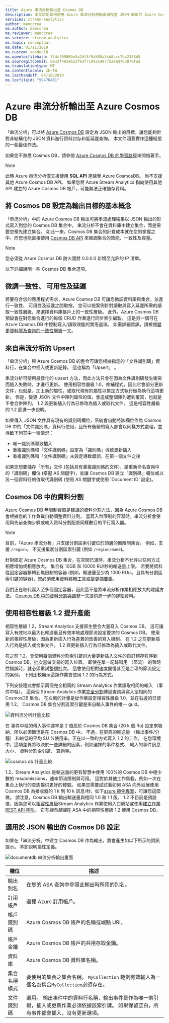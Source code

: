 ```yaml
---
title: Azure 串流分析輸出至 Cosmos DB
description: 本文說明如何使用 Azure 串流分析將輸出儲存至 JSON 輸出的 Azure Cosmos DB，以針對非結構化 JSON 資料進行資料封存和低延遲查詢。
services: stream-analytics
author: mamccrea
ms.author: mamccrea
ms.reviewer: mamccrea
ms.service: stream-analytics
ms.topic: conceptual
ms.date: 01/11/2019
ms.custom: seodec18
ms.openlocfilehash: 734cf09869e5a2df5f9a505a3cb8ccc7bc2338d5
ms.sourcegitcommit: 6e32f493eb32f93f71d425497752e84763070fad
ms.translationtype: MT
ms.contentlocale: zh-TW
ms.lasthandoff: 04/10/2019
ms.locfileid: "59470401"
---
```

# <a name="azure-stream-analytics-output-to-azure-cosmos-db"></a>Azure 串流分析輸出至 Azure Cosmos DB  
「串流分析」可以將 [Azure Cosmos DB](https://azure.microsoft.com/services/documentdb/) 設定為 JSON 輸出的目標，讓您能夠針對非結構化的 JSON 資料進行資料封存和低延遲查詢。 本文件涵蓋實作這種組態的一些最佳作法。

如果您不熟悉 Cosmos DB，請參閱 [Azure Cosmos DB 的學習路徑](https://azure.microsoft.com/documentation/learning-paths/documentdb/)來開始著手。 

> [!Note]
> 此時 Azure 串流分析僅支援使用 **SQL API** 連線至 Azure CosmosDB。
> 尚不支援其他 Azure Cosmos DB API。 如果您將 Azure Stream Analytics 指向使用其他 API 建立的 Azure Cosmos DB 帳戶，可能無法正確儲存資料。 

## <a name="basics-of-cosmos-db-as-an-output-target"></a>將 Cosmos DB 設定為輸出目標的基本概念
「串流分析」中的 Azure Cosmos DB 輸出可將串流處理結果以 JSON 輸出的形式寫入到您的 Cosmos DB 集合中。 串流分析不會在資料庫中建立集合，而是需要您預先建立集合。 如此一來，Cosmos DB 集合的計費成本就在您的掌握之中，而您也能直接使用 [Cosmos DB API](https://msdn.microsoft.com/library/azure/dn781481.aspx) 來微調集合的效能、一致性及容量。

> [!Note]
> 您必須從 Azure Cosmos DB 防火牆將 0.0.0.0 新增至允許的 IP 清單。

以下詳細說明一些 Cosmos DB 集合選項。

## <a name="tune-consistency-availability-and-latency"></a>微調一致性、 可用性及延遲
若要符合您的應用程式需求，Azure Cosmos DB 可讓您微調資料庫與集合，並進行一致性、 可用性及延遲之間取捨。 您可以視案例針對讀取與寫入延遲所需的讀取一致性層級，來選擇資料庫帳戶上的一致性層級。 此外，Azure Cosmos DB 預設會在對您集合進行的每個 CRUD 作業進行同步索引編製。 這是另一個可在 Azure Cosmos DB 中控制寫入/讀取效能的實用選項。 如需詳細資訊，請檢閱[變更資料庫及查詢的一致性層級](../cosmos-db/consistency-levels.md)一文。

## <a name="upserts-from-stream-analytics"></a>來自串流分析的 Upsert
「串流分析」與 Azure Cosmos DB 的整合可讓您根據指定的「文件識別碼」資料行，在集合中插入或更新記錄。 這也稱為「Upsert」 。

串流分析可使用最佳化的 upsert 方法，而此方法只會在因為文件識別碼發生衝突而插入失敗時，才進行更新。 使用相容性層級 1.0，修補程式，因此它會部分更新文件，也就是，加上新的屬性，或取代現有的屬性以累加方式執行做為執行這項更新。 但是，變更 JSON 文件中陣列屬性的值，會造成整個陣列遭到覆寫，也就是不會合併陣列。 1.2 與更新插入行為已修改為插入或取代文件。 這是相容性層級的 1.2 節進一步說明。

如果傳入 JSON 文件具有現有的識別碼欄位，系統會自動將該欄位作為 Cosmos DB 中的「文件識別碼」資料行使用，且所有後續的寫入都會以同樣方式處理，並導致下列其中一種情況：
- 唯一識別碼導致插入
- 重複識別碼和「文件識別碼」設定為「識別碼」導致更新插入
- 重複識別碼和「文件識別碼」未設定導致錯誤，在第一個文件之後

如果您想要儲存「所有」<i></i>文件 (包括具有重複識別碼的文件)，請重新命名查詢中的「識別碼」欄位 (搭配 AS 關鍵字)，並讓 Cosmos DB 建立「識別碼」欄位或以另一個資料行的值取代識別碼 (使用 AS 關鍵字或使用 'Document ID' 設定)。

## <a name="data-partitioning-in-cosmos-db"></a>Cosmos DB 中的資料分割
Azure Cosmos DB [無限制](../cosmos-db/partition-data.md)容器是建議的資料分割方法，因為 Azure Cosmos DB 會根據您的工作負載自動調整資料分割。 當寫入無限制的容器時，串流分析會使用與先前查詢步驟或輸入資料分割配置同樣數目的平行寫入器。
> [!Note]
> 目前，「Azure 串流分析」只支援分割區索引鍵位於頂層的無限制集合。 例如，支援 `/region`。 不支援巢狀分割區索引鍵 (例如 `/region/name`)。 

針對固定 Azure Cosmos DB 集合，在空間已滿時，串流分析不允許以任何方式相應增加或相應放大。 集合有 10GB 和 10000 RU/秒的輸送量上限。  若要將資料從固定容器移轉到無限制的容器 (例如，輸送量至少為 1000 RU/s，且具有分割區索引鍵的容器)，您必須使用[資料移轉工具](../cosmos-db/import-data.md)或[變更摘要庫](../cosmos-db/change-feed.md)。

我們正在取代寫入至多個固定容器，因此這不是將串流分析作業相應放大的建議方法。 [Cosmos DB 中的資料分割與調整](../cosmos-db/sql-api-partition-data.md)一文提供進一步的詳細資料。

## <a name="improved-throughput-with-compatibility-level-12"></a>使用相容性層級 1.2 提升產能
相容性層級 1.2，Stream Analytics 支援原生整合大量寫入 Cosmos DB。 這可讓寫入有效地以最大化輸送量且有效率地處理節流設定要求的 Cosmos DB。 使用新的相容性層級，因為更新插入行為差異的改善的寫入機制。  在 1.2 之前更新插入行為是插入或合併文件。 1.2 與更新插入行為已修改為插入或取代文件。 

在之前 1.2，會使用每個資料分割索引鍵的大量更新插入文件的自訂預存程序到 Cosmos DB，批次當做交易的寫入位置。 即使在單一記錄叫用 （節流） 的暫時性錯誤時，就必須重試整個批次。 這會使用相對速度變慢甚至是合理的節流設定的案例。 下列比較顯示這類作業會使用 1.2 的行為方式。

下列安裝程式會顯示兩個完全相同的 Stream Analytics 作業讀取相同的輸入 （事件中樞）。 這兩個 Stream Analytics 作業[完全分割](https://docs.microsoft.com/azure/stream-analytics/stream-analytics-parallelization#embarrassingly-parallel-jobs)傳遞查詢與寫入至相同的 CosmosDB 集合。 在左側的計量是從作業設定相容性層級 1.0，並在右邊的已使用 1.2。 Cosmos DB 集合分割區索引鍵是來自輸入事件的唯一 guid。

![資料流分析計量比較](media/stream-analytics-documentdb-output/stream-analytics-documentdb-output-3.png)

在 事件中樞的傳入事件速率是 2 倍高於 Cosmos DB 集合 (20 k 個 Ru) 設定來吸納，所以必須節流是在 Cosmos DB 中。 不過，在更高的輸送量 （輸出事件/分鐘） 和較低的平均 SU %使用率，正在以一致的方式寫入 1.2 的工作。 在您環境中，這項差異將取決於一些詳細的因素，例如選擇的事件格式、 輸入的事件訊息大小、 資料分割索引鍵、 查詢等。

![cosmos db 計量比較](media/stream-analytics-documentdb-output/stream-analytics-documentdb-output-2.png)

1.2，Stream Analytics 是輸送量的更有智慧中使用 100%的 Cosmos DB 中極少數的 resubmissions，速率節流限制與可用。 這對於其他工作負載，例如一次在集合上執行的查詢提供更好的體驗。 如果您需要試試看如何 ASA 向外延展使用 Cosmos DB 為接收器的 1 k 到 10 k 訊息/秒，如下[azure 範例專案](https://github.com/Azure-Samples/streaming-at-scale/tree/master/eventhubs-streamanalytics-cosmosdb)，可讓您這麼做。
請注意，Cosmos DB 輸出輸送量與相同 1.0 和 1.1 版。 1.2 不目前是預設值，因為您可以[相容性層級](https://docs.microsoft.com/azure/stream-analytics/stream-analytics-compatibility-level)Stream Analytics 作業使用入口網站或使用[建立作業 REST API 呼叫](https://docs.microsoft.com/rest/api/streamanalytics/stream-analytics-job)。 它有*強烈建議*在 ASA 中的相容性層級 1.2 使用 Cosmos DB。 



## <a name="cosmos-db-settings-for-json-output"></a>適用於 JSON 輸出的 Cosmos DB 設定

如果在「串流分析」中建立 Cosmos DB 作為輸出，將會產生如以下所示的資訊提示。 本節說明屬性定義。

![documentdb 串流分析輸出畫面](media/stream-analytics-documentdb-output/stream-analytics-documentdb-output-1.png)

|欄位           | 描述|
|-------------   | -------------|
|輸出別名    | 在您的 ASA 查詢中參照此輸出時所用的別名。|
|訂用帳戶    | 選擇 Azure 訂用帳戶。|
|帳戶識別碼      | Azure Cosmos DB 帳戶的名稱或端點 URI。|
|帳戶金鑰     | Azure Cosmos DB 帳戶的共用存取金鑰。|
|資料庫        | Azure Cosmos DB 資料庫名稱。|
|集合名稱模式 | 要使用的集合之集合名稱。 `MyCollection` 範例有效輸入為一個名為集合`MyCollection`必須存在。  |
|文件識別碼     | 選用。 輸出事件中的資料行名稱，輸出事件是作為唯一索引鍵，插入或更新作業必須依據該索引鍵。 如果保留空白，所有事件都會插入，沒有更新選項。|

